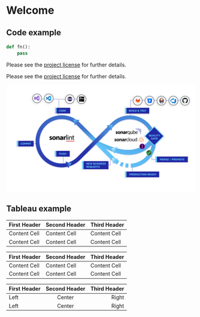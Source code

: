 # Welcome

## Code example

```python
def fn():
    pass
```

Please see the [project license](syntaxe01.md) for further details.


Please see the [project license](syntaxe01.md#commands) for further details.



![Screenshot](img/sonar-workflow.jpg)


## Tableau example

First Header | Second Header | Third Header
------------ | ------------- | ------------
Content Cell | Content Cell  | Content Cell
Content Cell | Content Cell  | Content Cell


| First Header | Second Header | Third Header |
| ------------ | ------------- | ------------ |
| Content Cell | Content Cell  | Content Cell |
| Content Cell | Content Cell  | Content Cell |


First Header | Second Header | Third Header
:----------- |:-------------:| -----------:
Left         | Center        | Right
Left         | Center        | Right


